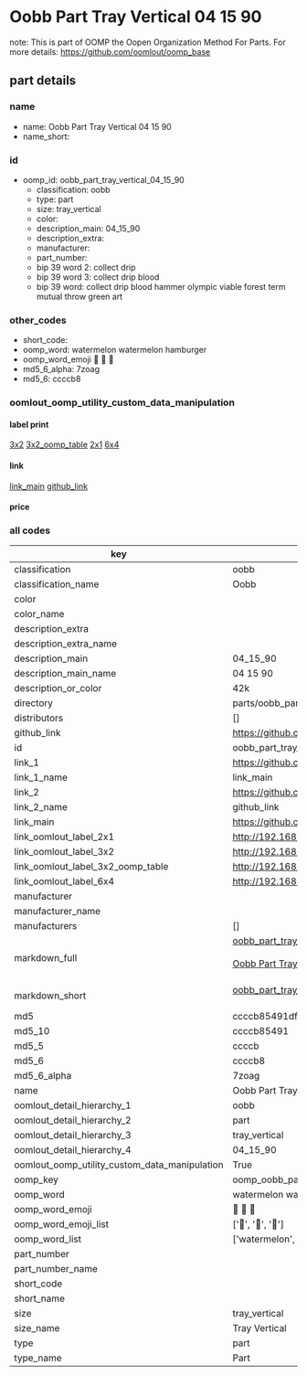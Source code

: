 # Oobb Part Tray Vertical 04 15 90  

note: This is part of OOMP the Oopen Organization Method For Parts. For more details: https://github.com/oomlout/oomp_base

##  part details





### name
* name: Oobb Part Tray Vertical 04 15 90
* name_short: 
### id
* oomp_id: oobb_part_tray_vertical_04_15_90
  * classification: oobb
  * type: part
  * size: tray_vertical
  * color: 
  * description_main: 04_15_90
  * description_extra: 
  * manufacturer: 
  * part_number: 
  * bip 39 word 2: collect drip
  * bip 39 word 3: collect drip blood
  * bip 39 word: collect drip blood hammer olympic viable forest term mutual throw green art

### other_codes
* short_code: 
* oomp_word: watermelon watermelon hamburger
* oomp_word_emoji :watermelon: :watermelon: :hamburger:
* md5_6_alpha: 7zoag
* md5_6: ccccb8






### oomlout_oomp_utility_custom_data_manipulation
#### label print
[3x2](http://192.168.1.245:1112/?label=oomp%207zoag)
[3x2_oomp_table](http://192.168.1.107:1112/?label=oomp%207zoag)
[2x1](http://192.168.1.242:1112/?label=oomp%207zoag)
[6x4](http://192.168.1.55:1112/?label=oomp%207zoag)    

#### link

[link_main](https://github.com/oomlout/oomlout_oomp_current_version_messy/tree/main/parts/oobb_part_tray_vertical_04_15_90) [github_link](https://github.com/oomlout/oomlout_oomp_part_src/tree/main/parts/oobb_part_tray_vertical_04_15_90)                             

#### price







### all codes 
| key | value |  
| --- | --- |  
| classification | oobb |  
| classification_name | Oobb |  
| color |  |  
| color_name |  |  
| description_extra |  |  
| description_extra_name |  |  
| description_main | 04_15_90 |  
| description_main_name | 04 15 90 |  
| description_or_color | 42k |  
| directory | parts/oobb_part_tray_vertical_04_15_90 |  
| distributors | [] |  
| github_link | https://github.com/oomlout/oomlout_oomp_part_src/tree/main/parts/oobb_part_tray_vertical_04_15_90 |  
| id | oobb_part_tray_vertical_04_15_90 |  
| link_1 | https://github.com/oomlout/oomlout_oomp_current_version_messy/tree/main/parts/oobb_part_tray_vertical_04_15_90 |  
| link_1_name | link_main |  
| link_2 | https://github.com/oomlout/oomlout_oomp_part_src/tree/main/parts/oobb_part_tray_vertical_04_15_90 |  
| link_2_name | github_link |  
| link_main | https://github.com/oomlout/oomlout_oomp_current_version_messy/tree/main/parts/oobb_part_tray_vertical_04_15_90 |  
| link_oomlout_label_2x1 | http://192.168.1.242:1112/?label=oomp%207zoag |  
| link_oomlout_label_3x2 | http://192.168.1.245:1112/?label=oomp%207zoag |  
| link_oomlout_label_3x2_oomp_table | http://192.168.1.107:1112/?label=oomp%207zoag |  
| link_oomlout_label_6x4 | http://192.168.1.55:1112/?label=oomp%207zoag |  
| manufacturer |  |  
| manufacturer_name |  |  
| manufacturers | [] |  
| markdown_full | [oobb_part_tray_vertical_04_15_90](https://github.com/oomlout/oomlout_oomp_current_version_messy/tree/main/parts/oobb_part_tray_vertical_04_15_90)<br>[](https://github.com/oomlout/oomlout_oomp_current_version_messy/tree/main/parts/oobb_part_tray_vertical_04_15_90)<br>[Oobb Part Tray Vertical 04 15 90](https://github.com/oomlout/oomlout_oomp_current_version_messy/tree/main/parts/oobb_part_tray_vertical_04_15_90)<br><br> |  
| markdown_short | [oobb_part_tray_vertical_04_15_90](https://github.com/oomlout/oomlout_oomp_current_version_messy/tree/main/parts/oobb_part_tray_vertical_04_15_90)<br><br> |  
| md5 | ccccb85491df6b67cd4d26882fd0c96c |  
| md5_10 | ccccb85491 |  
| md5_5 | ccccb |  
| md5_6 | ccccb8 |  
| md5_6_alpha | 7zoag |  
| name | Oobb Part Tray Vertical 04 15 90 |  
| oomlout_detail_hierarchy_1 | oobb |  
| oomlout_detail_hierarchy_2 | part |  
| oomlout_detail_hierarchy_3 | tray_vertical |  
| oomlout_detail_hierarchy_4 | 04_15_90 |  
| oomlout_oomp_utility_custom_data_manipulation | True |  
| oomp_key | oomp_oobb_part_tray_vertical_04_15_90 |  
| oomp_word | watermelon watermelon hamburger |  
| oomp_word_emoji | :watermelon: :watermelon: :hamburger: |  
| oomp_word_emoji_list | [':watermelon:', ':watermelon:', ':hamburger:'] |  
| oomp_word_list | ['watermelon', 'watermelon', 'hamburger'] |  
| part_number |  |  
| part_number_name |  |  
| short_code |  |  
| short_name |  |  
| size | tray_vertical |  
| size_name | Tray Vertical |  
| type | part |  
| type_name | Part |  
